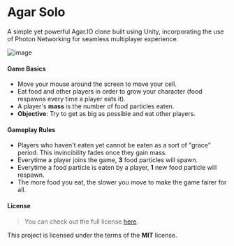 Agar Solo
=============


A simple yet powerful Agar.IO clone built using Unity, incorporating the use of Photon Networking for seamless multiplayer experience.

![image](https://github.com/TheColours/Agar-Solo/assets/97489339/be56a8ea-2dbe-4b7a-b3f3-f443ab3d94a9)


#### Game Basics
- Move your mouse around the screen to move your cell.
- Eat food and other players in order to grow your character (food respawns every time a player eats it).
- A player's **mass** is the number of food particles eaten.
- **Objective**: Try to get as big as possible and eat other players.

#### Gameplay Rules
- Players who haven't eaten yet cannot be eaten as a sort of "grace" period. This invincibility fades once they gain mass.
- Everytime a player joins the game, **3** food particles will spawn.
- Everytime a food particle is eaten by a player, **1** new food particle will respawn.
- The more food you eat, the slower you move to make the game fairer for all.


#### License
>You can check out the full license [here](https://github.com/TheColours/AGAR-SOLO/blob/main/LICENSE).

This project is licensed under the terms of the **MIT** license.
